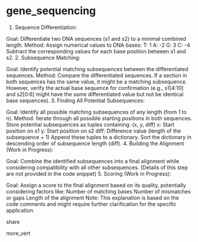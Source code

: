 # gene_sequencing

1. Sequence Differentiation:

Goal: Differentiate two DNA sequences (s1 and s2) to a minimal combined length.
Method:
Assign numerical values to DNA bases:
T: 1
A: -2
G: 3
C: -4
Subtract the corresponding values for each base position between s1 and s2.
2. Subsequence Matching:

Goal: Identify potential matching subsequences between the differentiated sequences.
Method:
Compare the differentiated sequences.
If a section in both sequences has the same value, it might be a matching subsequence.
However, verify the actual base sequence for confirmation (e.g., s1[4:10] and s2[0:6] might have the same differentiated value but not be identical base sequences).
3. Finding All Potential Subsequences:

Goal: Identify all possible matching subsequences of any length (from 1 to n).
Method:
Iterate through all possible starting positions in both sequences.
Store potential subsequences as tuples containing:
(x, y, diff)
x: Start position on s1
y: Start position on s2
diff: Difference value (length of the subsequence + 1)
Append these tuples to a dictionary.
Sort the dictionary in descending order of subsequence length (diff).
4. Building the Alignment (Work in Progress):

Goal: Combine the identified subsequences into a final alignment while considering compatibility with all other subsequences.
(Details of this step are not provided in the code snippet)
5. Scoring (Work in Progress):

Goal: Assign a score to the final alignment based on its quality, potentially considering factors like:
Number of matching bases
Number of mismatches or gaps
Length of the alignment
Note: This explanation is based on the code comments and might require further clarification for the specific application.




share


more_vert






